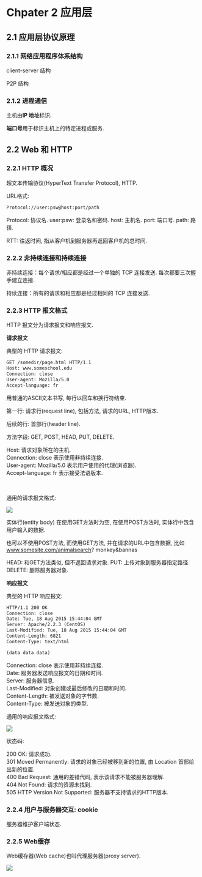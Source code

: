 # Chpater 2 应用层

## 2.1 应用层协议原理

### 2.1.1 网络应用程序体系结构

client-server 结构

P2P 结构

### 2.1.2 进程通信

主机由**IP 地址**标识.

**端口号**用于标识主机上的特定进程或服务.

## 2.2 Web 和 HTTP

### 2.2.1 HTTP 概况

超文本传输协议(HyperText Transfer Protocol), HTTP.

URL格式:

```txt
Protocol://user:psw@host:port/path
```

Protocol: 协议名.
user:psw: 登录名和密码.
host: 主机名.
port: 端口号.
path: 路径.

RTT: 往返时间, 指从客户机到服务器再返回客户机的总时间.

### 2.2.2 非持续连接和持续连接

非持续连接：每个请求/相应都是经过一个单独的 TCP 连接发送. 每次都要三次握手建立连接.

持续连接：所有的请求和相应都是经过相同的 TCP 连接发送.

### 2.2.3 HTTP 报文格式

HTTP 报文分为请求报文和响应报文.

**请求报文**

典型的 HTTP 请求报文:

```txt
GET /somedir/page.html HTTP/1.1
Host: www.someschool.edu
Connection: close
User-agent: Mozilla/5.0
Accept-language: fr
```

用普通的ASCII文本书写, 每行以回车和换行符结束.

第一行: 请求行(request line), 包括方法, 请求的URL, HTTP版本.

后续的行: 首部行(header line).

方法字段: GET, POST, HEAD, PUT, DELETE.

Host: 请求对象所在的主机.  
Connection: close 表示使用非持续连接.  
User-agent: Mozilla/5.0 表示用户使用的代理(浏览器).  
Accept-language: fr 表示接受法语版本.

</br>

通用的请求报文格式:

![](https://xyc-1316422823.cos.ap-shanghai.myqcloud.com/20250301105204.png)

实体行(entity body) 在使用GET方法时为空, 在使用POST方法时, 实体行中包含用户输入的数据.

也可以不使用POST方法, 而使用GET方法, 并在请求的URL中包含数据, 比如 www.somesite.com/animalsearch? monkey&bannas

HEAD: 和GET方法类似, 但不返回请求对象.
PUT: 上传对象到服务器指定路径.
DELETE: 删除服务器对象.

**响应报文**

典型的 HTTP 响应报文:

```txt
HTTP/1.1 200 OK
Connection: close
Date: Tue, 18 Aug 2015 15:44:04 GMT
Server: Apache/2.2.3 (CentOS)
Last-Modified: Tue, 18 Aug 2015 15:44:04 GMT
Content-Length: 6821
Content-Type: text/html

(data data data)
```

Connection: close 表示使用非持续连接.  
Date: 服务器发送响应报文的日期和时间.  
Server: 服务器信息.  
Last-Modified: 对象创建或最后修改的日期和时间.  
Content-Length: 被发送对象的字节数.  
Content-Type: 被发送对象的类型.  

通用的响应报文格式:

![](https://xyc-1316422823.cos.ap-shanghai.myqcloud.com/20250301104227.png)

状态码:

200 OK: 请求成功.  
301 Moved Permanently: 请求的对象已经被移到新的位置, 由 Location 首部给出新的位置.  
400 Bad Request: 通用的差错代码, 表示该请求不能被服务器理解.  
404 Not Found: 请求的资源未找到.  
505 HTTP Version Not Supported: 服务器不支持请求的HTTP版本.  

### 2.2.4 用户与服务器交互: cookie

服务器维护客户端状态.

### 2.2.5 Web缓存

Web缓存器(Web cache)也叫代理服务器(proxy server).

![](https://xyc-1316422823.cos.ap-shanghai.myqcloud.com/20250302174454.png)
